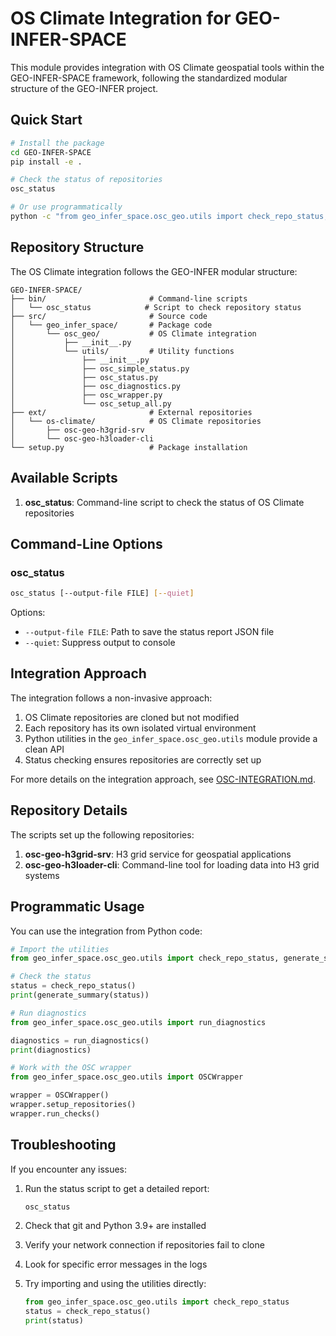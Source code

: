 # OS Climate Integration for GEO-INFER-SPACE

This module provides integration with OS Climate geospatial tools within the GEO-INFER-SPACE framework, following the standardized modular structure of the GEO-INFER project.

## Quick Start

```bash
# Install the package
cd GEO-INFER-SPACE
pip install -e .

# Check the status of repositories
osc_status

# Or use programmatically
python -c "from geo_infer_space.osc_geo.utils import check_repo_status, generate_summary; print(generate_summary(check_repo_status()))"
```

## Repository Structure

The OS Climate integration follows the GEO-INFER modular structure:

```
GEO-INFER-SPACE/
├── bin/                       # Command-line scripts
│   └── osc_status            # Script to check repository status
├── src/                       # Source code
│   └── geo_infer_space/       # Package code
│       └── osc_geo/           # OS Climate integration
│           ├── __init__.py
│           └── utils/         # Utility functions
│               ├── __init__.py
│               ├── osc_simple_status.py
│               ├── osc_status.py
│               ├── osc_diagnostics.py
│               ├── osc_wrapper.py
│               └── osc_setup_all.py
├── ext/                       # External repositories
│   └── os-climate/            # OS Climate repositories
│       ├── osc-geo-h3grid-srv
│       └── osc-geo-h3loader-cli
└── setup.py                   # Package installation
```

## Available Scripts

1. **osc_status**: Command-line script to check the status of OS Climate repositories

## Command-Line Options

### osc_status

```bash
osc_status [--output-file FILE] [--quiet]
```

Options:
- `--output-file FILE`: Path to save the status report JSON file
- `--quiet`: Suppress output to console

## Integration Approach

The integration follows a non-invasive approach:

1. OS Climate repositories are cloned but not modified
2. Each repository has its own isolated virtual environment
3. Python utilities in the `geo_infer_space.osc_geo.utils` module provide a clean API
4. Status checking ensures repositories are correctly set up

For more details on the integration approach, see [OSC-INTEGRATION.md](./OSC-INTEGRATION.md).

## Repository Details

The scripts set up the following repositories:

1. **osc-geo-h3grid-srv**: H3 grid service for geospatial applications
2. **osc-geo-h3loader-cli**: Command-line tool for loading data into H3 grid systems

## Programmatic Usage

You can use the integration from Python code:

```python
# Import the utilities
from geo_infer_space.osc_geo.utils import check_repo_status, generate_summary

# Check the status
status = check_repo_status()
print(generate_summary(status))

# Run diagnostics
from geo_infer_space.osc_geo.utils import run_diagnostics

diagnostics = run_diagnostics()
print(diagnostics)

# Work with the OSC wrapper
from geo_infer_space.osc_geo.utils import OSCWrapper

wrapper = OSCWrapper()
wrapper.setup_repositories()
wrapper.run_checks()
```

## Troubleshooting

If you encounter any issues:

1. Run the status script to get a detailed report:
   ```bash
   osc_status
   ```

2. Check that git and Python 3.9+ are installed

3. Verify your network connection if repositories fail to clone

4. Look for specific error messages in the logs

5. Try importing and using the utilities directly:
   ```python
   from geo_infer_space.osc_geo.utils import check_repo_status
   status = check_repo_status()
   print(status)
   ``` 